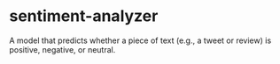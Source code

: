 # sentiment-analyzer
 A model that predicts whether a piece of text (e.g., a tweet or review) is positive, negative, or neutral.
